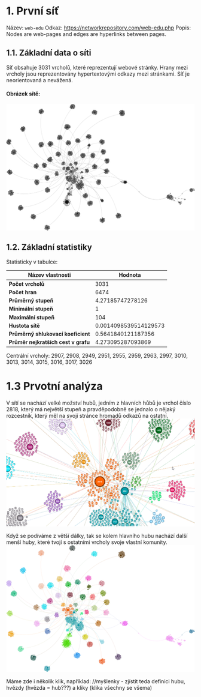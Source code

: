 # 1. První síť

Název: `web-edu`
Odkaz: https://networkrepository.com/web-edu.php
Popis: Nodes are web-pages and edges are hyperlinks between pages.

<div id="networkInfo" style="display:none">
Sit ma 3031 vrcholu a 6474 hran.
Prumerny stupen je 4.27185747278126, min. stupen je 1 a max. stupen je 104
Hustota site je 0.0014098539514129573
Prumerny shlukovaci koeficient je 0.5641840121187356
Průměr nejkratších cest v grafu 4.273095287093869
Centrální vrcholy: ['3014', '3015', '2908', '2907', '2951', '2959', '2963', '3013', '3016', '3017', '3026', '2949', '2955', '2997', '3010']
</div>

## 1.1. Základní data o síti

Síť obsahuje 3031 vrcholů, které reprezentují webové stránky. Hrany mezi vrcholy jsou reprezentovány hypertextovými odkazy mezi stránkami. Síť je neorientovaná a nevážená.

#### Obrázek sítě:

![Network Image](network1/images/network.svg)

## 1.2. Základní statistiky

Statisticky v tabulce:

| Název vlastnosti                    | Hodnota               |
| ----------------------------------- | --------------------- |
| **Počet vrcholů**                   | 3031                  |
| **Počet hran**                      | 6474                  |
| **Průměrný stupeň**                 | 4.27185747278126      |
| **Minimální stupeň**                | 1                     |
| **Maximální stupeň**                | 104                   |
| **Hustota sítě**                    | 0.0014098539514129573 |
| **Průměrný shlukovací koeficient**  | 0.5641840121187356    |
| **Průměr nejkratších cest v grafu** | 4.273095287093869     |

Centrální vrcholy: 2907, 2908, 2949, 2951, 2955, 2959, 2963, 2997, 3010, 3013, 3014, 3015, 3016, 3017, 3026

# 1.3 Prvotní analýza

V sítí se nachází velké možství hubů, jedním z hlavních hůbů je vrchol číslo 2818, který má největší stupeň a pravděpodobně se jednalo o nějaký rozcestník, který měl na svojí stránce hromadů odkazů na ostatní.
![Main Hub](network1/images/main_hub.png)

Když se podíváme z větší dálky, tak se kolem hlavního hubu nachází další menší huby, které tvojí s ostatními vrcholy svoje vlastní komunity.
![Hubs](network1/images/hubs.svg)

Máme zde i několik klik, například:
//myšlenky - zjístit teda definici hubu, hvězdy (hvězda = hub???) a kliky (klika všechny se všema)

